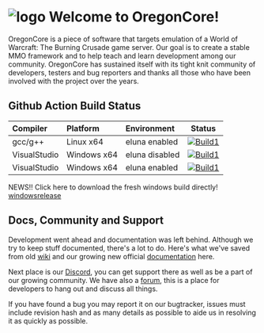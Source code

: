 
![logo](https://raw.githubusercontent.com/coolzoom/OregonCore/master/logo.png) Welcome to OregonCore!
=================================================================================

OregonCore is a piece of software that targets emulation of a World of Warcraft: The Burning Crusade game server. Our goal is to create a stable MMO framework and to help teach and learn development among our community. OregonCore has sustained itself with its tight knit community of developers, testers and bug reporters and thanks all those who have been involved with the project over the years.

Github Action Build Status
------------

|Compiler              |Platform              | Environment          |Status                |
|:---------------------|:---------------------|:---------------------|:--------------------:|
|gcc/g++               |Linux x64             | eluna enabled        |[![Build1][26]][25]   |
|VisualStudio          |Windows x64           | eluna disabled       |[![Build1][27]][25]   |
|VisualStudio          |Windows x64           | eluna enabled        |[![Build1][27]][25]   |

[25]: https://travis-ci.org/github/talamortis/OregonCore
[26]:https://github.com/coolzoom/OregonCore/actions/workflows/oregoncore.yml/badge.svg
[27]:https://github.com/coolzoom/OregonCore/actions/workflows/OregonCore-Windows-bin.yml/badge.svg

NEWS!! Click here to download the fresh windows build directly! [windowsrelease][9]

Docs, Community and Support
---------------------------

Development went ahead and documentation was left behind. Although we try to keep stuff documented, there's a lot to do.
Here's what we've saved from old [wiki][3] and our growing new official [documentation][4] here.

Next place is our [Discord][5], you can get support there as well as be a part of our growing community.
We have also a [forum][6], this is a place for developers to hang out and discuss all things.

If you have found a bug you may report it on our bugtracker, issues must include revision hash and as many details as possible to aide us in resolving it as quickly as possible.

[1]: https://travis-ci.org/talamortis/OregonCore.svg?branch=master
[2]: https://ci.appveyor.com/api/projects/status/bxn9cq9miqxn33gr/branch/master
[3]: https://wiki.oregon-core.net/
[4]: https://docs.oregon-core.net/
[5]: https://discord.gg/Nyc3fTy
[6]: https://forums.oregon-core.net/
[7]: https://travis-ci.org/talamortis/OregonCore
[8]: https://ci.appveyor.com/project/OregonCore/OregonCore/branch/master
[9]: https://github.com/talamortis/OregonCore/releases



